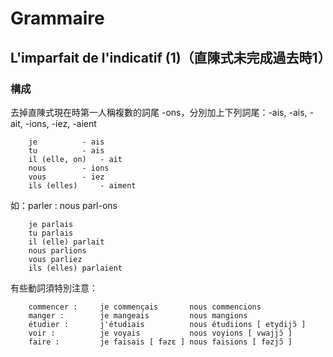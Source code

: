 # Grammaire
## L'imparfait de l'indicatif (1)（直陳式未完成過去時1）
### 構成
去掉直陳式現在時第一人稱複數的詞尾 -ons，分別加上下列詞尾：-ais, -ais, -ait, -ions, -iez, -aient

        je			- ais
        tu			- ais
        il (elle, on)	- ait
        nous		- ions
        vous		- iez
        ils (elles)		- aiment

如：parler : nous parl-ons

        je parlais
        tu parlais
        il (elle) parlait
        nous parlions
        vous parliez
        ils (elles) parlaient

有些動詞須特別注意：

        commencer : 	je commençais		nous commencions
        manger : 		je mangeais			nous mangions
        étudier : 		j'étudiais			nous étudiions [ etydijɔ̃ ]
        voir : 			je voyais			nous voyions [ vwajjɔ̃ ]
        faire : 		je faisais [ fəzɛ ]	nous faisions [ fəzjɔ̃ ]